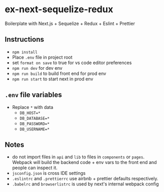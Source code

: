 # ex-next-sequelize-redux

Boilerplate with Next.js + Sequelize + Redux + Eslint + Prettier

## Instructions

- `npm install`
- Place `.env` file in project root
- set `format on save` to true for vs code editor preferences
- `npm run dev` for dev env
- `npm run build` to build front end for prod env
- `npm run start` to start next in prod env

## `.env` file variables

- Replace `*` with data
  - `DB_HOST=*`
  - `DB_DATABASE=*`
  - `DB_PASSWORD=*`
  - `DB_USERNAME=*`

## Notes

- do not import files in `api` and `lib` to files in `components` or `pages`. Webpack will build the backend code + env vars to the front end and people can inspect it.
- `jsconfig.json` is cross IDE settings
- `.eslintrc` and `.prettierrc` use airbnb + prettier defaults respectively.
- `.babelrc` and `browserlistrc` is used by next's internal webpack config
